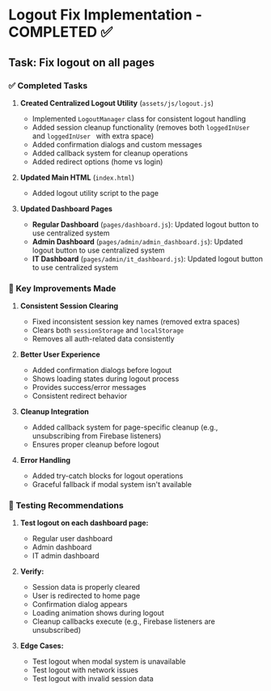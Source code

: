 # Logout Fix Implementation - COMPLETED ✅

## Task: Fix logout on all pages

### ✅ Completed Tasks

1. **Created Centralized Logout Utility** (`assets/js/logout.js`)
   - Implemented `LogoutManager` class for consistent logout handling
   - Added session cleanup functionality (removes both `loggedInUser` and `loggedInUser ` with extra space)
   - Added confirmation dialogs and custom messages
   - Added callback system for cleanup operations
   - Added redirect options (home vs login)

2. **Updated Main HTML** (`index.html`)
   - Added logout utility script to the page

3. **Updated Dashboard Pages**
   - **Regular Dashboard** (`pages/dashboard.js`): Updated logout button to use centralized system
   - **Admin Dashboard** (`pages/admin/admin_dashboard.js`): Updated logout button to use centralized system
   - **IT Dashboard** (`pages/admin/it_dashboard.js`): Updated logout button to use centralized system

### 🔧 Key Improvements Made

1. **Consistent Session Clearing**
   - Fixed inconsistent session key names (removed extra spaces)
   - Clears both `sessionStorage` and `localStorage`
   - Removes all auth-related data consistently

2. **Better User Experience**
   - Added confirmation dialogs before logout
   - Shows loading states during logout process
   - Provides success/error messages
   - Consistent redirect behavior

3. **Cleanup Integration**
   - Added callback system for page-specific cleanup (e.g., unsubscribing from Firebase listeners)
   - Ensures proper cleanup before logout

4. **Error Handling**
   - Added try-catch blocks for logout operations
   - Graceful fallback if modal system isn't available

### 🧪 Testing Recommendations

1. **Test logout on each dashboard page:**
   - Regular user dashboard
   - Admin dashboard
   - IT admin dashboard

2. **Verify:**
   - Session data is properly cleared
   - User is redirected to home page
   - Confirmation dialog appears
   - Loading animation shows during logout
   - Cleanup callbacks execute (e.g., Firebase listeners are unsubscribed)

3. **Edge Cases:**
   - Test logout when modal system is unavailable
   - Test logout with network issues
   - Test logout with invalid session data

